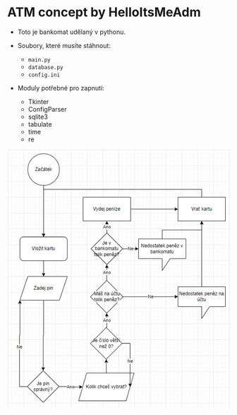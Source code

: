 # ATM concept by HelloItsMeAdm

* Toto je bankomat udělaný v pythonu.
* Soubory, které musíte stáhnout:
  - `main.py`
  - `database.py`
  - `config.ini`

* Moduly potřebné pro zapnutí:
  - Tkinter
  - ConfigParser
  - sqlite3
  - tabulate
  - time
  - re

![Preview](./Screenshot_15.png)
